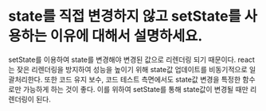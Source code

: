 # state를 직접 변경하지 않고 setState를 사용하는 이유에 대해서 설명하세요.

setState를 이용하여 state를 변경해야 변경된 값으로 리렌더링 되기 때문이다. react는 잦은 리렌더링을 방지하여 성능을 높이기 위해 state값 업데이트를 비동기적으로 일괄처리한다. 또한 코드 유지 보수, 코드 테스트 측면에서도 state값 변경을 특정한 함수로만 가능하게 하는 것이 좋다. 이를 위하여 setState를 통해 state값이 변경될 때만 리렌더링이 된다. 

